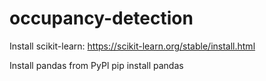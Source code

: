 # occupancy-detection

Install scikit-learn:
https://scikit-learn.org/stable/install.html

Install pandas from PyPl
pip install pandas
